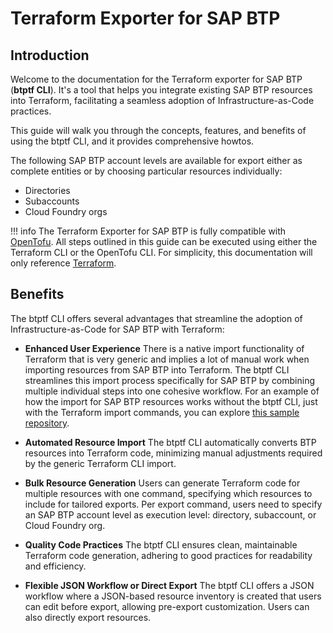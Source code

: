 # Terraform Exporter for SAP BTP

## Introduction
Welcome to the documentation for the Terraform exporter for SAP BTP (**btptf CLI**). It's a tool that helps you integrate existing SAP BTP resources into Terraform, facilitating a seamless adoption of Infrastructure-as-Code practices.

This guide will walk you through the concepts, features, and benefits of using the btptf CLI, and it provides comprehensive howtos.

The following SAP BTP account levels are available for export either as complete entities or by choosing particular resources individually:

- Directories
- Subaccounts
- Cloud Foundry orgs

!!! info
    The Terraform Exporter for SAP BTP is fully compatible with [OpenTofu](https://opentofu.org/). All steps outlined in this guide can be executed using either the Terraform CLI or the OpenTofu CLI. For simplicity, this documentation will only reference [Terraform](https://www.terraform.io/).

## Benefits

The btptf CLI offers several advantages that streamline the adoption of Infrastructure-as-Code for SAP BTP with Terraform:

- **Enhanced User Experience**
 There is a native import functionality of Terraform that is very generic and implies a lot of manual work when importing resources from SAP BTP into Terraform. The btptf CLI streamlines this import process specifically for SAP BTP by combining multiple individual steps into one cohesive workflow.
For an example of how the import for SAP BTP resources works without the btptf CLI, just with the Terraform import commands, you can explore [this sample repository](https://github.com/SAP-samples/btp-terraform-samples/tree/main/released/import).

- **Automated Resource Import**
The btptf CLI automatically converts BTP resources into Terraform code, minimizing manual adjustments required by the generic Terraform CLI import.

- **Bulk Resource Generation**
Users can generate Terraform code for multiple resources with one command, specifying which resources to include for tailored exports. Per export command, users need to specify an SAP BTP account level as execution level: directory, subaccount, or Cloud Foundry org.

- **Quality Code Practices**
The btptf CLI ensures clean, maintainable Terraform code generation, adhering to good practices for readability and efficiency.

- **Flexible JSON Workflow or Direct Export**
The btptf CLI offers a JSON workflow where a JSON-based resource inventory is created that users can edit before export, allowing pre-export customization. Users can also directly export resources.
